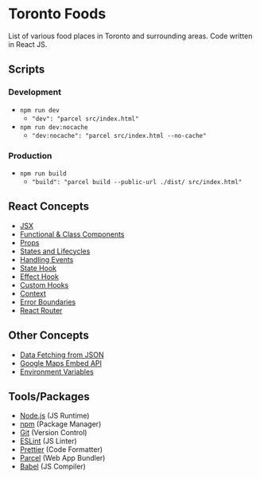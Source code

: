 # Toronto Foods

List of various food places in Toronto and surrounding areas. Code written in React JS.

## Scripts

### Development

- `npm run dev`
  - `"dev": "parcel src/index.html"`
- `npm run dev:nocache`
  - `"dev:nocache": "parcel src/index.html --no-cache"`

### Production

- `npm run build`
  - `"build": "parcel build --public-url ./dist/ src/index.html"`

## React Concepts

- [JSX](https://reactjs.org/docs/introducing-jsx.html)
- [Functional & Class Components](https://reactjs.org/docs/components-and-props.html)
- [Props](https://reactjs.org/docs/components-and-props.html)
- [States and Lifecycles](https://reactjs.org/docs/state-and-lifecycle.html)
- [Handling Events](https://reactjs.org/docs/handling-events.html)
- [State Hook](https://reactjs.org/docs/hooks-state.html)
- [Effect Hook](https://reactjs.org/docs/hooks-effect.html)
- [Custom Hooks](https://reactjs.org/docs/hooks-custom.html)
- [Context](https://reactjs.org/docs/context.html)
- [Error Boundaries](https://reactjs.org/docs/error-boundaries.html)
- [React Router](https://reactrouter.com/web/guides/quick-start)

## Other Concepts

- [Data Fetching from JSON](https://www.pluralsight.com/guides/fetch-data-from-a-json-file-in-a-react-app)
- [Google Maps Embed API](https://developers.google.com/maps/documentation/embed)
- [Environment Variables](https://create-react-app.dev/docs/adding-custom-environment-variables)

## Tools/Packages

- [Node.js](https://nodejs.org/) (JS Runtime)
- [npm](https://www.npmjs.com/) (Package Manager)
- [Git](https://git-scm.com/) (Version Control)
- [ESLint](https://eslint.org/) (JS Linter)
- [Prettier](https://prettier.io/) (Code Formatter)
- [Parcel](https://parceljs.org/) (Web App Bundler)
- [Babel](https://babeljs.io/) (JS Compiler)

